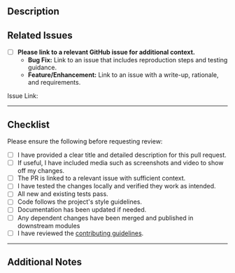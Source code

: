 ## Description

<!--
Describe what this PR changes or adds. Include any relevant context or motivation.
-->

## Related Issues

- [ ] **Please link to a relevant GitHub issue for additional context.**
  - **Bug Fix:** Link to an issue that includes reproduction steps and testing guidance.
  - **Feature/Enhancement:** Link to an issue with a write-up, rationale, and requirements.

Issue Link: <!-- e.g., closes #123 or relates to #456 -->

---

## Checklist

Please ensure the following before requesting review:

- [ ] I have provided a clear title and detailed description for this pull request.
- [ ] If useful, I have included media such as screenshots and video to show off my changes.
- [ ] The PR is linked to a relevant issue with sufficient context.
- [ ] I have tested the changes locally and verified they work as intended.
- [ ] All new and existing tests pass.
- [ ] Code follows the project's style guidelines.
- [ ] Documentation has been updated if needed.
- [ ] Any dependent changes have been merged and published in downstream modules
- [ ] I have reviewed the [contributing guidelines](https://github.com/secondlife/viewer/blob/develop/CONTRIBUTING.md).

---

## Additional Notes

<!--
Add any other information, screenshots, or suggestions for reviewers here.
-->
